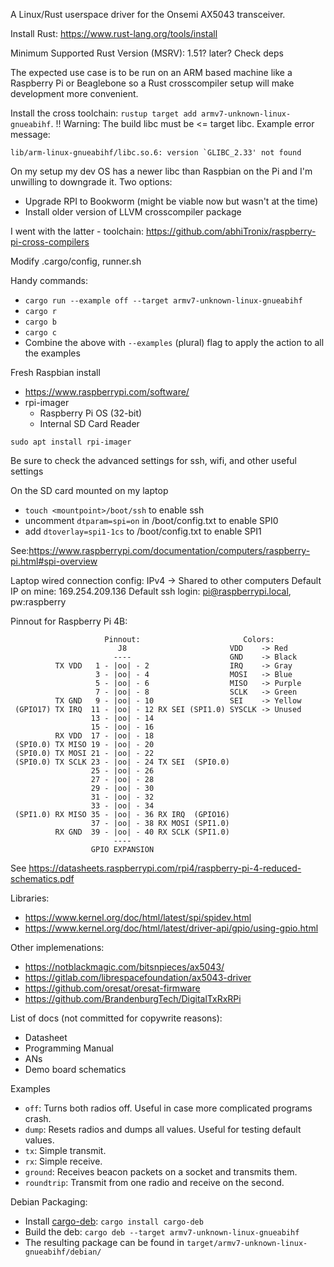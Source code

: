 A Linux/Rust userspace driver for the Onsemi AX5043 transceiver.

Install Rust:
https://www.rust-lang.org/tools/install

Minimum Supported Rust Version (MSRV): 1.51? later? Check deps

The expected use case is to be run on an ARM based machine like a Raspberry Pi or Beaglebone so a Rust
crosscompiler setup will make development more convenient.

Install the cross toolchain: `rustup target add armv7-unknown-linux-gnueabihf`. !! Warning: The build libc must be <= target libc. Example error message:

``lib/arm-linux-gnueabihf/libc.so.6: version `GLIBC_2.33' not found``

On my setup my dev OS has a newer libc than Raspbian on the Pi and I'm unwilling to downgrade it.
Two options:
- Upgrade RPI to Bookworm (might be viable now but wasn't at the time)
- Install older version of LLVM crosscompiler package

I went with the latter - toolchain: https://github.com/abhiTronix/raspberry-pi-cross-compilers

Modify .cargo/config, runner.sh

Handy commands:
- `cargo run --example off --target armv7-unknown-linux-gnueabihf`
- `cargo r`
- `cargo b`
- `cargo c`
- Combine the above with `--examples` (plural) flag to apply the action to all the examples

Fresh Raspbian install
- https://www.raspberrypi.com/software/
- rpi-imager
  - Raspberry Pi OS (32-bit)
  - Internal SD Card Reader

`sudo apt install rpi-imager`

Be sure to check the advanced settings for ssh, wifi, and other useful settings

On the SD card mounted on my laptop
- `touch <mountpoint>/boot/ssh` to enable ssh
- uncomment `dtparam=spi=on` in <mountpoint>/boot/config.txt to enable SPI0
- add `dtoverlay=spi1-1cs` to <moutpoint>/boot/config.txt to enable SPI1

See:https://www.raspberrypi.com/documentation/computers/raspberry-pi.html#spi-overview

Laptop wired connection config: IPv4 -> Shared to other computers
Default IP on mine: 169.254.209.136
Default ssh login: pi@raspberrypi.local, pw:raspberry

Pinnout for Raspberry Pi 4B:
```
                     Pinnout:                       Colors:
                        J8                       VDD    -> Red
                       ----                      GND    -> Black
          TX VDD   1 - |oo| - 2                  IRQ    -> Gray
                   3 - |oo| - 4                  MOSI   -> Blue
                   5 - |oo| - 6                  MISO   -> Purple
                   7 - |oo| - 8                  SCLK   -> Green
          TX GND   9 - |oo| - 10                 SEI    -> Yellow
 (GPIO17) TX IRQ  11 - |oo| - 12 RX SEI (SPI1.0) SYSCLK -> Unused
                  13 - |oo| - 14
                  15 - |oo| - 16
          RX VDD  17 - |oo| - 18
 (SPI0.0) TX MISO 19 - |oo| - 20
 (SPI0.0) TX MOSI 21 - |oo| - 22
 (SPI0.0) TX SCLK 23 - |oo| - 24 TX SEI  (SPI0.0)
                  25 - |oo| - 26
                  27 - |oo| - 28
                  29 - |oo| - 30
                  31 - |oo| - 32
                  33 - |oo| - 34
 (SPI1.0) RX MISO 35 - |oo| - 36 RX IRQ  (GPIO16)
                  37 - |oo| - 38 RX MOSI (SPI1.0)
          RX GND  39 - |oo| - 40 RX SCLK (SPI1.0)
                       ----
                  GPIO EXPANSION
```
See https://datasheets.raspberrypi.com/rpi4/raspberry-pi-4-reduced-schematics.pdf

Libraries:
- https://www.kernel.org/doc/html/latest/spi/spidev.html
- https://www.kernel.org/doc/html/latest/driver-api/gpio/using-gpio.html

Other implemenations:
- https://notblackmagic.com/bitsnpieces/ax5043/
- https://gitlab.com/librespacefoundation/ax5043-driver
- https://github.com/oresat/oresat-firmware
- https://github.com/BrandenburgTech/DigitalTxRxRPi

List of docs (not committed for copywrite reasons):
- Datasheet
- Programming Manual
- ANs
- Demo board schematics

Examples
- `off`: Turns both radios off. Useful in case more complicated programs crash.
- `dump`: Resets radios and dumps all values. Useful for testing default values.
- `tx`: Simple transmit.
- `rx`: Simple receive.
- `ground`: Receives beacon packets on a socket and transmits them.
- `roundtrip`: Transmit from one radio and receive on the second.

Debian Packaging:
- Install [cargo-deb](https://github.com/kornelski/cargo-deb): `cargo install cargo-deb`
- Build the deb: `cargo deb --target armv7-unknown-linux-gnueabihf`
- The resulting package can be found in `target/armv7-unknown-linux-gnueabihf/debian/`


